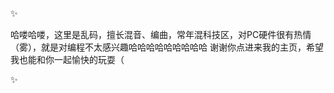 ✨

哈喽哈喽，这里是乱码，擅长混音、编曲，常年混科技区，对PC硬件很有热情（雾），就是对编程不太感兴趣哈哈哈哈哈哈哈哈哈
谢谢你点进来我的主页，希望我也能和你一起愉快的玩耍（

✨
<!---
youhunluanma/youhunluanma is a ✨ special ✨ repository because its `README.md` (this file) appears on your GitHub profile.
You can click the Preview link to take a look at your changes.
--->

